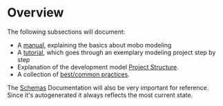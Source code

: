 # Overview
The following subsections will document:
* A [manual](manual.md), explaining the basics about mobo modeling
* A [tutorial](hardware-tutorial.md), which goes through an exemplary modeling project step by step
* Explanation of the development model [Project Structure](ProjectStructure/).
* A collection of [best/common practices](best-practices.md).

The [Schemas](../Schemas/) Documentation will also be very important for reference. Since it's autogenerated it always reflects the most current state.